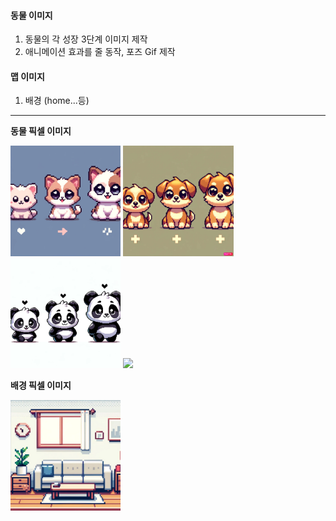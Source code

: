 #### 동물 이미지

1. 동물의 각 성장 3단계 이미지 제작
2. 애니메이션 효과를 줄 동작, 포즈 Gif 제작

#### 맵 이미지

1. 배경 (home...등)

---

**동물 픽셀 이미지**

<img src="./images/pixel_characters/cat/cats.png" width="35%">
<img src="./images/pixel_characters/dog/dogs.png" width="35%">
<img src="./images/pixel_characters/panda/pandas.png" width="35%">
<img src="./images/pixel_characters/penguin/penguin.png" width="35%">
  
**배경 픽셀 이미지**

<img src="images/backgrounds/home/livigbackground.png" width="35%">
